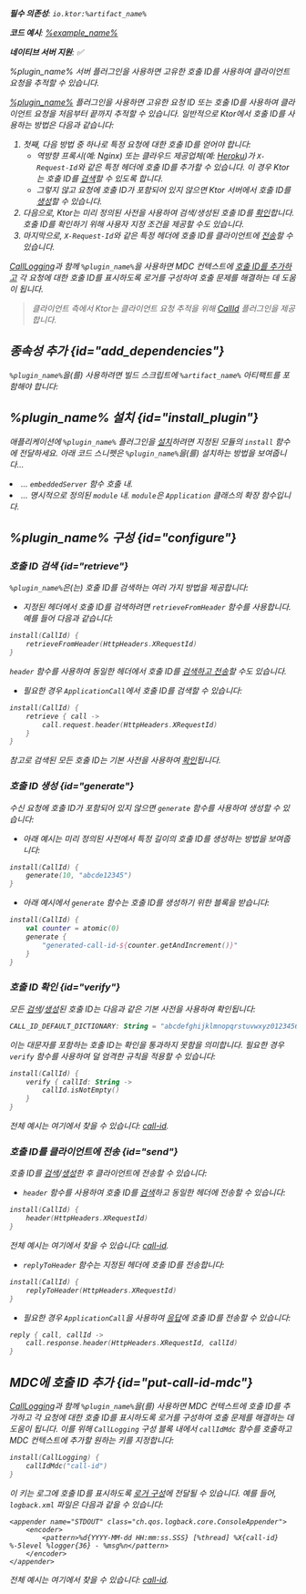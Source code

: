 [//]: # (title: Ktor 서버에서 요청 추적하기)

<show-structure for="chapter" depth="2"/>
<primary-label ref="server-plugin"/>

<var name="artifact_name" value="ktor-server-call-id"/>
<var name="package_name" value="io.ktor.server.plugins.callid"/>
<var name="plugin_name" value="CallId"/>

<tldr>
<p>
<b>필수 의존성</b>: <code>io.ktor:%artifact_name%</code>
</p>
<var name="example_name" value="call-id"/>
<p>
    <b>코드 예시</b>:
    <a href="https://github.com/ktorio/ktor-documentation/tree/%ktor_version%/codeSnippets/snippets/%example_name%">
        %example_name%
    </a>
</p>
<p>
    <b><Links href="/ktor/server-native" summary="Ktor는 Kotlin/Native를 지원하며 추가 런타임이나 가상 머신 없이 서버를 실행할 수 있습니다.">네이티브 서버</Links> 지원</b>: ✅
</p>
</tldr>

<link-summary>
%plugin_name% 서버 플러그인을 사용하면 고유한 호출 ID를 사용하여 클라이언트 요청을 추적할 수 있습니다.
</link-summary>

[%plugin_name%](https://api.ktor.io/ktor-server/ktor-server-plugins/ktor-server-call-id/io.ktor.server.plugins.callid/-call-id.html) 플러그인을 사용하면 고유한 요청 ID 또는 호출 ID를 사용하여 클라이언트 요청을 처음부터 끝까지 추적할 수 있습니다. 일반적으로 Ktor에서 호출 ID를 사용하는 방법은 다음과 같습니다:
1.  첫째, 다음 방법 중 하나로 특정 요청에 대한 호출 ID를 얻어야 합니다:
    *   역방향 프록시(예: Nginx) 또는 클라우드 제공업체(예: [Heroku](heroku.md))가 `X-Request-Id`와 같은 특정 헤더에 호출 ID를 추가할 수 있습니다. 이 경우 Ktor는 호출 ID를 [검색](#retrieve)할 수 있도록 합니다.
    *   그렇지 않고 요청에 호출 ID가 포함되어 있지 않으면 Ktor 서버에서 호출 ID를 [생성](#generate)할 수 있습니다.
2.  다음으로, Ktor는 미리 정의된 사전을 사용하여 검색/생성된 호출 ID를 [확인](#verify)합니다. 호출 ID를 확인하기 위해 사용자 지정 조건을 제공할 수도 있습니다.
3.  마지막으로, `X-Request-Id`와 같은 특정 헤더에 호출 ID를 클라이언트에 [전송](#send)할 수 있습니다.

[CallLogging](server-call-logging.md)과 함께 `%plugin_name%`을 사용하면 MDC 컨텍스트에 [호출 ID를 추가하고](#put-call-id-mdc) 각 요청에 대한 호출 ID를 표시하도록 로거를 구성하여 호출 문제를 해결하는 데 도움이 됩니다.

> 클라이언트 측에서 Ktor는 클라이언트 요청 추적을 위해 [CallId](client-call-id.md) 플러그인을 제공합니다.

## 종속성 추가 {id="add_dependencies"}

<p>
    <code>%plugin_name%</code>을(를) 사용하려면 빌드 스크립트에 <code>%artifact_name%</code> 아티팩트를 포함해야 합니다:
</p>
<Tabs group="languages">
    <TabItem title="Gradle (Kotlin)" group-key="kotlin">
        <code-block lang="Kotlin" code="            implementation(&quot;io.ktor:%artifact_name%:$ktor_version&quot;)"/>
    </TabItem>
    <TabItem title="Gradle (Groovy)" group-key="groovy">
        <code-block lang="Groovy" code="            implementation &quot;io.ktor:%artifact_name%:$ktor_version&quot;"/>
    </TabItem>
    <TabItem title="Maven" group-key="maven">
        <code-block lang="XML" code="            &lt;dependency&gt;&#10;                &lt;groupId&gt;io.ktor&lt;/groupId&gt;&#10;                &lt;artifactId&gt;%artifact_name%-jvm&lt;/artifactId&gt;&#10;                &lt;version&gt;${ktor_version}&lt;/version&gt;&#10;            &lt;/dependency&gt;"/>
    </TabItem>
</Tabs>

## %plugin_name% 설치 {id="install_plugin"}

<p>
    애플리케이션에 <code>%plugin_name%</code> 플러그인을 <a href="#install">설치</a>하려면 지정된 <Links href="/ktor/server-modules" summary="모듈을 사용하면 경로를 그룹화하여 애플리케이션을 구성할 수 있습니다.">모듈</Links>의 <code>install</code> 함수에 전달하세요.
    아래 코드 스니펫은 <code>%plugin_name%</code>을(를) 설치하는 방법을 보여줍니다...
</p>
<list>
    <li>
        ... <code>embeddedServer</code> 함수 호출 내.
    </li>
    <li>
        ... 명시적으로 정의된 <code>module</code> 내. <code>module</code>은 <code>Application</code> 클래스의 확장 함수입니다.
    </li>
</list>
<Tabs>
    <TabItem title="embeddedServer">
        <code-block lang="kotlin" code="            import io.ktor.server.engine.*&#10;            import io.ktor.server.netty.*&#10;            import io.ktor.server.application.*&#10;            import %package_name%.*&#10;&#10;            fun main() {&#10;                embeddedServer(Netty, port = 8080) {&#10;                    install(%plugin_name%)&#10;                    // ...&#10;                }.start(wait = true)&#10;            }"/>
    </TabItem>
    <TabItem title="module">
        <code-block lang="kotlin" code="            import io.ktor.server.application.*&#10;            import %package_name%.*&#10;            // ...&#10;            fun Application.module() {&#10;                install(%plugin_name%)&#10;                // ...&#10;            }"/>
    </TabItem>
</Tabs>

## %plugin_name% 구성 {id="configure"}

### 호출 ID 검색 {id="retrieve"}

`%plugin_name%`은(는) 호출 ID를 검색하는 여러 가지 방법을 제공합니다:

*   지정된 헤더에서 호출 ID를 검색하려면 `retrieveFromHeader` 함수를 사용합니다. 예를 들어 다음과 같습니다:
   ```kotlin
   install(CallId) {
       retrieveFromHeader(HttpHeaders.XRequestId)
   }
   ```
   `header` 함수를 사용하여 동일한 헤더에서 호출 ID를 [검색하고 전송](#send)할 수도 있습니다.

*   필요한 경우 `ApplicationCall`에서 호출 ID를 검색할 수 있습니다:
   ```kotlin
   install(CallId) {
       retrieve { call ->
           call.request.header(HttpHeaders.XRequestId)
       }
   }
   ```
참고로 검색된 모든 호출 ID는 기본 사전을 사용하여 [확인](#verify)됩니다.

### 호출 ID 생성 {id="generate"}

수신 요청에 호출 ID가 포함되어 있지 않으면 `generate` 함수를 사용하여 생성할 수 있습니다:
*   아래 예시는 미리 정의된 사전에서 특정 길이의 호출 ID를 생성하는 방법을 보여줍니다:
   ```kotlin
   install(CallId) {
       generate(10, "abcde12345")
   }
   ```
*   아래 예시에서 `generate` 함수는 호출 ID를 생성하기 위한 블록을 받습니다:
   ```kotlin
   install(CallId) {
       val counter = atomic(0)
       generate {
           "generated-call-id-${counter.getAndIncrement()}"
       }
   }
   ```

### 호출 ID 확인 {id="verify"}

모든 [검색](#retrieve)/[생성](#generate)된 호출 ID는 다음과 같은 기본 사전을 사용하여 확인됩니다:

```kotlin
CALL_ID_DEFAULT_DICTIONARY: String = "abcdefghijklmnopqrstuvwxyz0123456789+/=-"
```
이는 대문자를 포함하는 호출 ID는 확인을 통과하지 못함을 의미합니다. 필요한 경우 `verify` 함수를 사용하여 덜 엄격한 규칙을 적용할 수 있습니다:

```kotlin
install(CallId) {
    verify { callId: String ->
        callId.isNotEmpty()
    }
}
```

전체 예시는 여기에서 찾을 수 있습니다: [call-id](https://github.com/ktorio/ktor-documentation/tree/%ktor_version%/codeSnippets/snippets/call-id).

### 호출 ID를 클라이언트에 전송 {id="send"}

호출 ID를 [검색](#retrieve)/[생성](#generate)한 후 클라이언트에 전송할 수 있습니다:

*   `header` 함수를 사용하여 호출 ID를 [검색](#retrieve)하고 동일한 헤더에 전송할 수 있습니다:

   ```kotlin
   install(CallId) {
       header(HttpHeaders.XRequestId)
   }
   ```

  전체 예시는 여기에서 찾을 수 있습니다: [call-id](https://github.com/ktorio/ktor-documentation/tree/%ktor_version%/codeSnippets/snippets/call-id).

*   `replyToHeader` 함수는 지정된 헤더에 호출 ID를 전송합니다:
   ```kotlin
   install(CallId) {
       replyToHeader(HttpHeaders.XRequestId)
   }
   ```

*   필요한 경우 `ApplicationCall`을 사용하여 [응답](server-responses.md)에 호출 ID를 전송할 수 있습니다:
   ```kotlin
   reply { call, callId ->
       call.response.header(HttpHeaders.XRequestId, callId)
   }
   ```

## MDC에 호출 ID 추가 {id="put-call-id-mdc"}

[CallLogging](server-call-logging.md)과 함께 `%plugin_name%`을(를) 사용하면 MDC 컨텍스트에 호출 ID를 추가하고 각 요청에 대한 호출 ID를 표시하도록 로거를 구성하여 호출 문제를 해결하는 데 도움이 됩니다. 이를 위해 `CallLogging` 구성 블록 내에서 `callIdMdc` 함수를 호출하고 MDC 컨텍스트에 추가할 원하는 키를 지정합니다:

```kotlin
install(CallLogging) {
    callIdMdc("call-id")
}
```

이 키는 로그에 호출 ID를 표시하도록 [로거 구성](server-logging.md#configure-logger)에 전달될 수 있습니다. 예를 들어, `logback.xml` 파일은 다음과 같을 수 있습니다:
```
<appender name="STDOUT" class="ch.qos.logback.core.ConsoleAppender">
    <encoder>
        <pattern>%d{YYYY-MM-dd HH:mm:ss.SSS} [%thread] %X{call-id} %-5level %logger{36} - %msg%n</pattern>
    </encoder>
</appender>
```

전체 예시는 여기에서 찾을 수 있습니다: [call-id](https://github.com/ktorio/ktor-documentation/tree/%ktor_version%/codeSnippets/snippets/call-id).